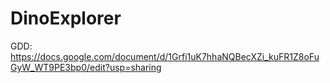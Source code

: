 # DinoExplorer

GDD: https://docs.google.com/document/d/1Grfi1uK7hhaNQBecXZi_kuFR1Z8oFuGyW_WT9PE3bp0/edit?usp=sharing
